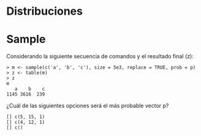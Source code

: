 
# Distribuciones

# Sample

Considerando la siguiente secuencia de comandos y el resultado final (z):

    > m <- sample(c('a', 'b', 'c'), size = 5e3, replace = TRUE, prob = p)
    > z <- table(m)
    > z
    m
       a    b    c
    1145 3616  239

¿Cuál de las siguientes opciones será el más probable vector p?

    [] c(5, 15, 1)
    [] c(4, 12, 1)
    [] c()
